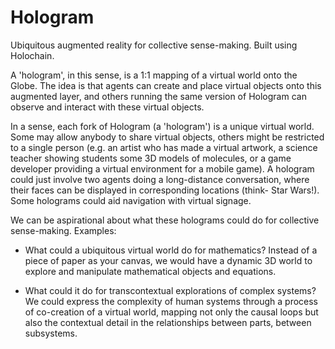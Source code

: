 # Hologram
Ubiquitous augmented reality for collective sense-making. Built using Holochain.

A 'hologram', in this sense, is a 1:1 mapping of a virtual world onto the Globe. The idea is that agents can create and place virtual objects onto this augmented layer, and others running the same version of Hologram can observe and interact with these virtual objects. 

In a sense, each fork of Hologram (a 'hologram') is a unique virtual world. Some may allow anybody to share virtual objects, others might be restricted to a single person (e.g. an artist who has made a virtual artwork, a science teacher showing students some 3D models of molecules, or a game developer providing a virtual environment for a mobile game). A hologram could just involve two agents doing a long-distance conversation, where their faces can be displayed in corresponding locations (think- Star Wars!). Some holograms could aid navigation with virtual signage.

We can be aspirational about what these holograms could do for collective sense-making. Examples: 

- What could a ubiquitous virtual world do for mathematics? Instead of a piece of paper as your canvas, we would have a dynamic 3D world to explore and manipulate mathematical objects and equations.

- What could it do for transcontextual explorations of complex systems? We could express the complexity of human systems through a process of co-creation of a virtual world, mapping not only the causal loops but also the contextual detail in the relationships between parts, between subsystems.
